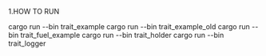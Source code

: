 1.HOW TO RUN 

cargo run --bin trait_example 
cargo run --bin trait_example_old 
cargo run --bin trait_fuel_example 
cargo run --bin trait_holder 
cargo run --bin trait_logger